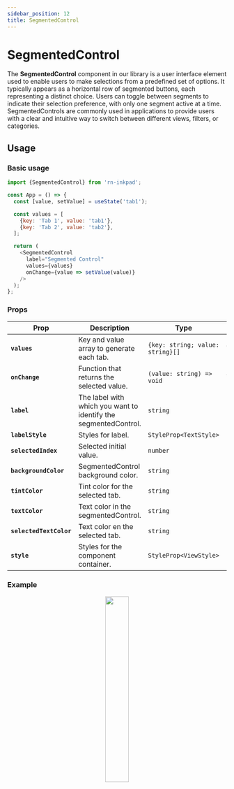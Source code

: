 ```yaml
---
sidebar_position: 12
title: SegmentedControl
---
```


# SegmentedControl

The **SegmentedControl** component in our library is a user interface element used to enable users to make selections from a predefined set of options. It typically appears as a horizontal row of segmented buttons, each representing a distinct choice. Users can toggle between segments to indicate their selection preference, with only one segment active at a time. SegmentedControls are commonly used in applications to provide users with a clear and intuitive way to switch between different views, filters, or categories.

## Usage

### Basic usage

```js
import {SegmentedControl} from 'rn-inkpad';

const App = () => {
  const [value, setValue] = useState('tab1');

  const values = [
    {key: 'Tab 1', value: 'tab1'},
    {key: 'Tab 2', value: 'tab2'},
  ];

  return (
    <SegmentedControl
      label="Segmented Control"
      values={values}
      onChange={value => setValue(value)}
    />
  );
};
```

### Props

| Prop                    | Description                                                     | Type                             | Required | Default     |
| ----------------------- | --------------------------------------------------------------- | -------------------------------- | -------- | ----------- |
| **`values`**            | Key and value array to generate each tab.                       | `{key: string; value: string}[]` | **Yes**  | _None_      |
| **`onChange`**          | Function that returns the selected value.                       | `(value: string) => void`        | **Yes**  | None\_      |
| **`label`**             | The label with which you want to identify the segmentedControl. | `string`                         | No       | _None_      |
| **`labelStyle`**        | Styles for label.                                               | `StyleProp<TextStyle>`           | No       | _None_      |
| **`selectedIndex`**     | Selected initial value.                                         | `number`                         | No       | `0`         |
| **`backgroundColor`**   | SegmentedControl background color.                              | `string`                         | No       | `'#CCCCCC'` |
| **`tintColor`**         | Tint color for the selected tab.                                | `string`                         | No       | `'#FFFFFF'` |
| **`textColor`**         | Text color in the segmentedControl.                             | `string`                         | No       | `'#000000'` |
| **`selectedTextColor`** | Text color en the selected tab.                                 | `string`                         | No       | `'#000000'` |
| **`style`**             | Styles for the component container.                             | `StyleProp<ViewStyle>`           | No       | _None_      |

### Example

<p align="center" width="100%">
    <img width="33%" src="https://res.cloudinary.com/fercloudinary/image/upload/v1709313673/GitHub/segmentedControl_dul8fq.gif" />
</p>
